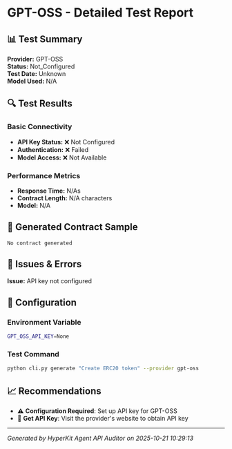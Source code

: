 # GPT-OSS - Detailed Test Report

## 📊 Test Summary

**Provider:** GPT-OSS  
**Status:** Not_Configured  
**Test Date:** Unknown  
**Model Used:** N/A  

## 🔍 Test Results

### Basic Connectivity
- **API Key Status:** ❌ Not Configured
- **Authentication:** ❌ Failed
- **Model Access:** ❌ Not Available

### Performance Metrics
- **Response Time:** N/As
- **Contract Length:** N/A characters
- **Model:** N/A

## 📝 Generated Contract Sample

```solidity
No contract generated
```

## 🚨 Issues & Errors

**Issue:** API key not configured

## 🔧 Configuration

### Environment Variable
```bash
GPT_OSS_API_KEY=None
```

### Test Command
```bash
python cli.py generate "Create ERC20 token" --provider gpt-oss
```

## 📈 Recommendations

- ⚠️ **Configuration Required**: Set up API key for GPT-OSS
- 🔑 **Get API Key**: Visit the provider's website to obtain API key

---
*Generated by HyperKit Agent API Auditor on 2025-10-21 10:29:13*
